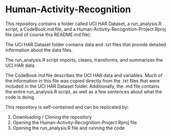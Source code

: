 # Human-Activity-Recognition
This repository contains a folder called UCI HAR Dataset, a run_analysis.R script, a CodeBook.md file, and a Human-Activity-Recognition-Project.Rproj file (and of course this README.md file). 

The UCI HAR Dataset folder contains data and .txt files that provide detailed information about the data files. 

The run_analysis.R script imports, cleans, transforms, and summarizes the UCI HAR data.

The CodeBook.md file describes the UCI HAR data and variables. Much of the information in this file was copied directly from the .txt files that were included in the UCI HAR Dataset folder. Additionally, the .md file contains the entire run_analysis.R script, as well as a few sentences about what the code is doing. 

This repository is self-contained and can be replicated by:

1. Downloading / Cloning the repository
2. Opening the Human-Activity-Recognition-Project.Rproj file
3. Opening the run_analysis.R file and running the code


